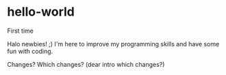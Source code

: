 # hello-world
First time


Halo newbies! ;)
I'm here to improve my programming skills and have some fun with coding. 

Changes? Which changes? (dear intro which changes?)

